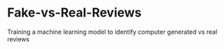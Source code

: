 # Fake-vs-Real-Reviews
Training a machine learning model to identify computer generated vs real reviews
